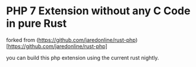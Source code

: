 # PHP 7 Extension without any C Code in pure Rust
forked from (https://github.com/jaredonline/rust-php)[https://github.com/jaredonline/rust-php]

you can build this php extension using the current rust nightly.